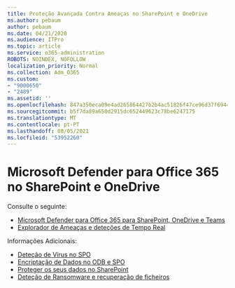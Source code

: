 ```yaml
---
title: Proteção Avançada Contra Ameaças no SharePoint e OneDrive
ms.author: pebaum
author: pebaum
ms.date: 04/21/2020
ms.audience: ITPro
ms.topic: article
ms.service: o365-administration
ROBOTS: NOINDEX, NOFOLLOW
localization_priority: Normal
ms.collection: Adm_O365
ms.custom:
- "9000650"
- "2489"
ms.assetid: ''
ms.openlocfilehash: 847a350eca09e4ad265864427b2b4ac51826f47ce96d37f694462dbb567da31d
ms.sourcegitcommit: b5f7da89a650d2915dc652449623c78be6247175
ms.translationtype: MT
ms.contentlocale: pt-PT
ms.lasthandoff: 08/05/2021
ms.locfileid: "53952260"
---
```

# <a name="microsoft-defender-for-office-365-in-sharepoint-and-onedrive"></a>Microsoft Defender para Office 365 no SharePoint e OneDrive

Consulte o seguinte:
- [Microsoft Defender para Office 365 para SharePoint, OneDrive e Teams](/microsoft-365/security/office-365-security/atp-for-spo-odb-and-teams)
- [Explorador de Ameaças e deteções de Tempo Real](/microsoft-365/security/office-365-security/threat-explorer-views)


Informações Adicionais:

- [Deteção de Vírus no SPO](/microsoft-365/security/office-365-security/virus-detection-in-spo)</br>
- [Encriptação de Dados no ODB e SPO](/microsoft-365/compliance/data-encryption-in-odb-and-spo)</br>
- [Proteger os seus dados no SharePoint](/sharepoint/safeguarding-your-data)</br>
- [Deteção de Ransomware e recuperação de ficheiros](https://support.office.com/article/Ransomware-detection-and-recovering-your-files-0d90ec50-6bfd-40f4-acc7-b8c12c73637f)